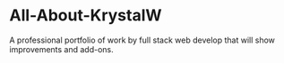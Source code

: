 # All-About-KrystalW
A professional portfolio of work by full stack web develop that will show improvements and add-ons.
